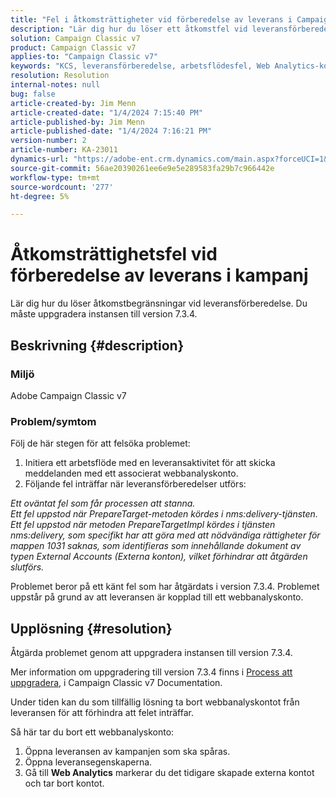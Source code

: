 ```yaml
---
title: "Fel i åtkomsträttigheter vid förberedelse av leverans i Campaign"
description: "Lär dig hur du löser ett åtkomstfel vid leveransförberedelse på grund av otillräcklig behörighet för mappen 1031."
solution: Campaign Classic v7
product: Campaign Classic v7
applies-to: "Campaign Classic v7"
keywords: "KCS, leveransförberedelse, arbetsflödesfel, Web Analytics-konto"
resolution: Resolution
internal-notes: null
bug: false
article-created-by: Jim Menn
article-created-date: "1/4/2024 7:15:40 PM"
article-published-by: Jim Menn
article-published-date: "1/4/2024 7:16:21 PM"
version-number: 2
article-number: KA-23011
dynamics-url: "https://adobe-ent.crm.dynamics.com/main.aspx?forceUCI=1&pagetype=entityrecord&etn=knowledgearticle&id=280c24a5-35ab-ee11-be37-6045bd006268"
source-git-commit: 56ae20390261ee6e9e5e289583fa29b7c966442e
workflow-type: tm+mt
source-wordcount: '277'
ht-degree: 5%

---
```


# Åtkomsträttighetsfel vid förberedelse av leverans i kampanj


Lär dig hur du löser åtkomstbegränsningar vid leveransförberedelse. Du måste uppgradera instansen till version 7.3.4.

## Beskrivning {#description}


### Miljö

Adobe Campaign Classic v7

### Problem/symtom

Följ de här stegen för att felsöka problemet:

1. Initiera ett arbetsflöde med en leveransaktivitet för att skicka meddelanden med ett associerat webbanalyskonto.
2. Följande fel inträffar när leveransförberedelser utförs:


*Ett oväntat fel som får processen att stanna.
<br>Ett fel uppstod när PrepareTarget-metoden kördes i nms:delivery-tjänsten. 
<br>Ett fel uppstod när metoden PrepareTargetImpl kördes i tjänsten nms:delivery, som specifikt har att göra med att nödvändiga rättigheter för mappen 1031 saknas, som identifieras som innehållande dokument av typen External Accounts (Externa konton), vilket förhindrar att åtgärden slutförs.*

Problemet beror på ett känt fel som har åtgärdats i version 7.3.4. Problemet uppstår på grund av att leveransen är kopplad till ett webbanalyskonto.




## Upplösning {#resolution}


Åtgärda problemet genom att uppgradera instansen till version 7.3.4.

Mer information om uppgradering till version 7.3.4 finns i [Process att uppgradera](https://experienceleague.adobe.com/docs/campaign-classic/using/getting-started/starting-with-adobe-campaign/faq/faq-build-upgrade.html?lang=en), i Campaign Classic v7 Documentation.

Under tiden kan du som tillfällig lösning ta bort webbanalyskontot från leveransen för att förhindra att felet inträffar.

Så här tar du bort ett webbanalyskonto:

1. Öppna leveransen av kampanjen som ska spåras.
2. Öppna leveransegenskaperna.
3. Gå till <b>Web Analytics</b> markerar du det tidigare skapade externa kontot och tar bort kontot.

